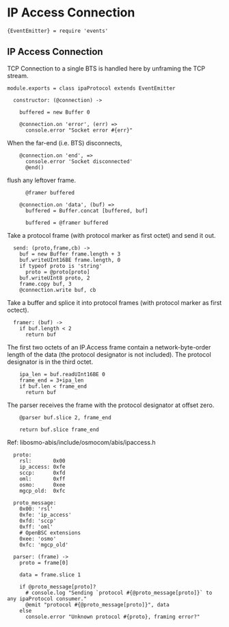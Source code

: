 IP Access Connection
====================

    {EventEmitter} = require 'events'

IP Access Connection
--------------------

TCP Connection to a single BTS is handled here by unframing the TCP stream.

    module.exports = class ipaProtocol extends EventEmitter

      constructor: (@connection) ->

        buffered = new Buffer 0

        @connection.on 'error', (err) =>
          console.error "Socket error #{err}"

When the far-end (i.e. BTS) disconnects,

        @connection.on 'end', =>
          console.error 'Socket disconnected'
          @end()

flush any leftover frame.

          @framer buffered

        @connection.on 'data', (buf) =>
          buffered = Buffer.concat [buffered, buf]

          buffered = @framer buffered

Take a protocol frame (with protocol marker as first octet) and send it out.

      send: (proto,frame,cb) ->
        buf = new Buffer frame.length + 3
        buf.writeUInt16BE frame.length, 0
        if typeof proto is 'string'
          proto = @proto[proto]
        buf.writeUInt8 proto, 2
        frame.copy buf, 3
        @connection.write buf, cb

Take a buffer and splice it into protocol frames (with protocol marker as first octect).

      framer: (buf) ->
        if buf.length < 2
          return buf

The first two octets of an IP.Access frame contain a network-byte-order length of the data (the protocol designator is not included).
The protocol designator is in the third octet.

        ipa_len = buf.readUInt16BE 0
        frame_end = 3+ipa_len
        if buf.len < frame_end
          return buf

The parser receives the frame with the protocol designator at offset zero.

        @parser buf.slice 2, frame_end

        return buf.slice frame_end

Ref: libosmo-abis/include/osmocom/abis/ipaccess.h

      proto:
        rsl:       0x00
        ip_access: 0xfe
        sccp:      0xfd
        oml:       0xff
        osmo:      0xee
        mgcp_old:  0xfc

      proto_message:
        0x00: 'rsl'
        0xfe: 'ip_access'
        0xfd: 'sccp'
        0xff: 'oml'
        # OpenBSC extensions
        0xee: 'osmo'
        0xfc: 'mgcp_old'

      parser: (frame) ->
        proto = frame[0]

        data = frame.slice 1

        if @proto_message[proto]?
          # console.log "Sending `protocol #{@proto_message[proto]}` to any ipaProtocol consumer."
          @emit "protocol #{@proto_message[proto]}", data
        else
          console.error "Unknown protocol #{proto}, framing error?"
